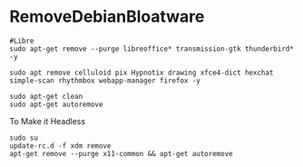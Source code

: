 # RemoveDebianBloatware

```
#Libre
sudo apt-get remove --purge libreoffice* transmission-gtk thunderbird* -y
```

```
sudo apt remove celluloid pix Hypnotix drawing xfce4-dict hexchat simple-scan rhythmbox webapp-manager firefox -y
```

```
sudo apt-get clean
sudo apt-get autoremove
```

To Make it Headless
```
sudo su
update-rc.d -f xdm remove
apt-get remove --purge x11-common && apt-get autoremove
```
